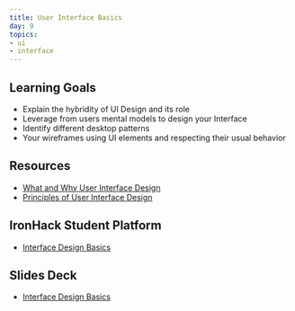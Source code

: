 ```yaml
---
title: User Interface Basics
day: 9
topics:
- ui
- interface
---
```


## Learning Goals
- Explain the hybridity of UI Design and its role
- Leverage from users mental models to design your Interface
- Identify different desktop patterns
- Your wireframes using UI elements and respecting their usual behavior

## Resources
- [What and Why User Interface Design](https://www.usability.gov/what-and-why/user-interface-design.html)
- [Principles of User Interface Design](http://bokardo.com/principles-of-user-interface-design/)

## IronHack Student Platform
- [Interface Design Basics](http://learn.ironhack.com/#/learning_unit/7048)

## Slides Deck
- [Interface Design Basics](https://docs.google.com/presentation/d/1C2Jg9DHE5oXhZDaQkQXvRmWIH3XofHaCdHJNWGNWVWM/edit#slide=id.g4123adfa1f_2_50)
